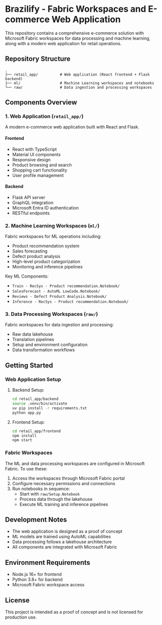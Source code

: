 # Brazilify - Fabric Workspaces and E-commerce Web Application

This repository contains a comprehensive e-commerce solution with Microsoft Fabric workspaces for data processing and machine learning, along with a modern web application for retail operations.

## Repository Structure

```
.
├── retail_app/          # Web application (React frontend + Flask backend)
├── ml/                  # Machine Learning workspaces and notebooks
└── raw/                 # Data ingestion and processing workspaces
```

## Components Overview

### 1. Web Application (`retail_app/`)
A modern e-commerce web application built with React and Flask.

#### Frontend
- React with TypeScript
- Material UI components
- Responsive design
- Product browsing and search
- Shopping cart functionality
- User profile management

#### Backend
- Flask API server
- GraphQL integration
- Microsoft Entra ID authentication
- RESTful endpoints

### 2. Machine Learning Workspaces (`ml/`)
Fabric workspaces for ML operations including:

- Product recommendation system
- Sales forecasting
- Defect product analysis
- High-level product categorization
- Monitoring and inference pipelines

Key ML Components:
- `Train - RecSys - Product recommendation.Notebook/`
- `SalesForecast - AutoML LowCode.Notebook/`
- `Reviews - Defect Product Analysis.Notebook/`
- `Inference - RecSys - Product recommendation.Notebook/`

### 3. Data Processing Workspaces (`raw/`)
Fabric workspaces for data ingestion and processing:

- Raw data lakehouse
- Translation pipelines
- Setup and environment configuration
- Data transformation workflows

## Getting Started

### Web Application Setup

1. Backend Setup:
   ```bash
   cd retail_app/backend
   source .venv/bin/activate
   uv pip install -r requirements.txt
   python app.py
   ```

2. Frontend Setup:
   ```bash
   cd retail_app/frontend
   npm install
   npm start
   ```

### Fabric Workspaces

The ML and data processing workspaces are configured in Microsoft Fabric. To use these:

1. Access the workspaces through Microsoft Fabric portal
2. Configure necessary permissions and connections
3. Run notebooks in sequence:
   - Start with `raw/Setup.Notebook`
   - Process data through the lakehouse
   - Execute ML training and inference pipelines

## Development Notes

- The web application is designed as a proof of concept
- ML models are trained using AutoML capabilities
- Data processing follows a lakehouse architecture
- All components are integrated with Microsoft Fabric

## Environment Requirements

- Node.js 16+ for frontend
- Python 3.8+ for backend
- Microsoft Fabric workspace access

## License

This project is intended as a proof of concept and is not licensed for production use. 